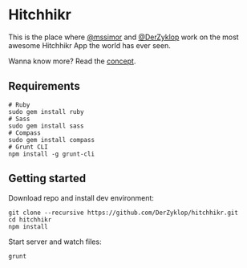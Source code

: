 # Hitchhikr

This is the place where [@mssimor](https://twitter.com/mssimor) and [@DerZyklop](https://twitter.com/DerZyklop) work on the most awesome Hitchhikr App the world has ever seen.

Wanna know more? Read the [concept](docs/CONCEPT.md).

## Requirements

```
# Ruby
sudo gem install ruby
# Sass
sudo gem install sass
# Compass
sudo gem install compass
# Grunt CLI
npm install -g grunt-cli
```

## Getting started

Download repo and install dev environment:

```
git clone --recursive https://github.com/DerZyklop/hitchhikr.git
cd hitchhikr
npm install
```

Start server and watch files:

```
grunt
```
